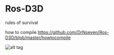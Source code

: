 # Ros-D3D
rules of survival

how to compile
https://github.com/DrNseven/Ros-D3D/blob/master/howtocompile

![alt tag](https://github.com/DrNseven/Ros-D3D/blob/master/ros.jpg)
